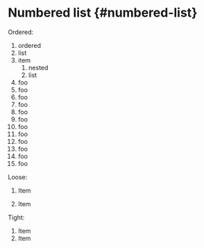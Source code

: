 # Numbered list {#numbered-list}

Ordered:

1.  ordered
2.  list
3.  item
    1.  nested
    2.  list
4.  foo
5.  foo
6.  foo
7.  foo
8.  foo
9.  foo
10. foo
11. foo
12. foo
13. foo
14. foo
15. foo

Loose:

1.  Item

2.  Item


Tight:

1.  Item
2.  Item

